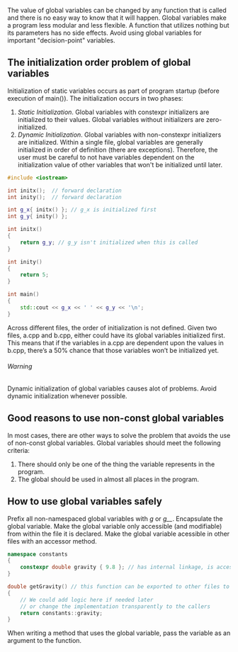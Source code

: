 The value of global variables can be changed by any function that is called and there is no easy way to know that it will happen.
Global variables make a program less modular and less flexible. A function that utilizes nothing but its parameters has no side effects.
Avoid using global variables for important "decision-point" variables.

## The initialization order problem of global variables
Initialization of static variables occurs as part of program startup (before execution of main()).
The initialization occurs in two phases:
1. *Static Initialization*. Global variables with constexpr initializers are initialized to their values. Global variables without initializers are zero-initialized.
2. *Dynamic Initialization*. Global variables with non-constexpr initializers are initialized.
Within a single file, global variables are generally initialized in order of definition (there are exceptions). Therefore, the user must be careful to not have variables dependent on the initialization value of other variables that won't be initialized until later.
```cpp
#include <iostream>

int initx();  // forward declaration
int inity();  // forward declaration

int g_x{ initx() }; // g_x is initialized first
int g_y{ inity() };

int initx()
{
    return g_y; // g_y isn't initialized when this is called
}

int inity()
{
    return 5;
}

int main()
{
    std::cout << g_x << ' ' << g_y << '\n';
}
```

Across different files, the order of initialization is not defined. Given two files, a.cpp and b.cpp, either could have its global variables initialized first. This means that if the variables in a.cpp are dependent upon the values in b.cpp, there’s a 50% chance that those variables won’t be initialized yet.

###### Warning
Dynamic initialization of global variables causes alot of problems. Avoid dynamic initialization whenever possible.

## Good reasons to use non-const global variables
In most cases, there are other ways to solve the problem that avoids the use of non-const global variables.
Global variables should meet the following criteria:
1. There should only be one of the thing the variable represents in the program.
2. The global should be used in almost all places in the program.

## How to use global variables safely
Prefix all non-namespaced global variables with *g* or *g\__*.
Encapsulate the global variable. Make the global variable only accessible (and modifiable) from within the file it is declared. Make the global variable acessible in other files with an accessor method.

```cpp
namespace constants
{
    constexpr double gravity { 9.8 }; // has internal linkage, is accessible only by this file
}

double getGravity() // this function can be exported to other files to access the global outside of this file
{
    // We could add logic here if needed later
    // or change the implementation transparently to the callers
    return constants::gravity;
}
```

When writing a method that uses the global variable, pass the variable as an argument to the function.
